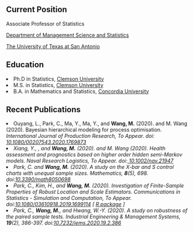 <BODY><h2>Current Position</h2> 
 <p>Associate Professor of Statistics</p>
 <p><a href="https://business.utsa.edu/management-science-statistics/">Department of Management Science and Statistics</a></p>
 <p><a href="https://www.utsa.edu/">The University of Texas at San Antonio</a></p>
    
<BODY><h2>Education</h2>
 <LI> Ph.D in Statistics, <A href="http://www.clemson.edu/">Clemson University</A> 
 <LI> M.S. in Statistics, <A href="http://www.clemson.edu/">Clemson University</A> 
 <LI> B.A. in Mathematics and Statistics, <A href="https://www.concordia.ca/">Concordia University</A> 

<BODY><h2>Recent Publications</h2>
<li> Ouyang, L., Park, C., Ma, Y., Ma, Y., and <strong>Wang, M.</strong> (2020). and M. Wang (2020). Bayesian hierarchical modeling for process optimisation. <em>International Journal of Production Research<em>, To Appear. doi:<a href="https://www.tandfonline.com/doi/abs/10.1080/00207543.2020.1769873"> 10.1080/00207543.2020.1769873</a> 
<li> Xiang, Y., , and <strong>Wang, M.</strong> (2020). and M. Wang (2020). Health assessment and prognostics based on higher order hidden semi-Markov models. <em>Naval Research Logistics<em>, To Appear. doi:<a href="https://doi.org/10.1002/nav.21947"> 10.1002/nav.21947</a> 
<li> Park, C. and <strong>Wang, M.</strong> (2020). A study on the X-bar and S control charts with unequal sample sizes. <em>Mathematics</em>, <strong>8</strong>(5), 698. doi:<a href="https://doi.org/10.3390/math8050698">10.3390/math8050698</a></li>
<li> Park, C., Kim, H., and <strong>Wang, M.</strong> (2020). Investigation of Finite-Sample Properties of Robust Location and Scale Estimators. <em>Communications in Statistics - Simulation and Computation</em>, To Appear. doi:<a href="https://doi.org/10.1080/03610918.2019.1699114">10.1080/03610918.2019.1699114</a> [ <a href="https://appliedstat.github.io/R/R-package-3/">R package</a> ]</li>
<li> Park, C., <strong>Wang, M.</strong>, and Hwang, W.-Y. (2020). A study on robustness of the paired sample tests. <em>Industrial Engineering &amp; Management Systems</em>, <strong>19</strong>(2), 386-397. doi:<a href="https://doi.org/10.7232/iems.2020.19.2.386">10.7232/iems.2020.19.2.386</a></li> 
